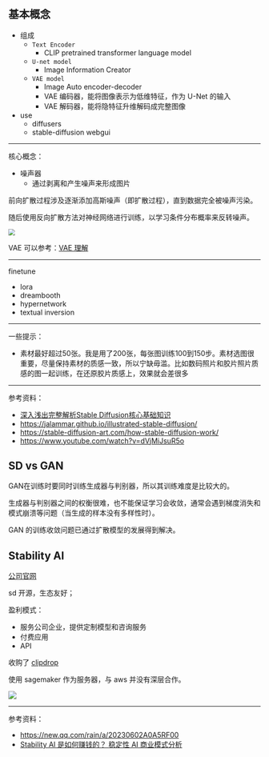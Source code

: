 
## 基本概念

- 组成
  - `Text Encoder`
    - CLIP pretrained transformer language model
  - `U-net model`
    - Image Information Creator
  - `VAE model`
    - Image Auto encoder-decoder
    - VAE 编码器，能将图像表示为低维特征，作为 U-Net 的输入
    - VAE 解码器，能将隐特征升维解码成完整图像
- use
  - diffusers
  - stable-diffusion webgui

-----------

核心概念：
- 噪声器
  - 通过剥离和产生噪声来形成图片


前向扩散过程涉及逐渐添加高斯噪声（即扩散过程），直到数据完全被噪声污染。

随后使用反向扩散方法对神经网络进行训练，以学习条件分布概率来反转噪声。


<img src="https://img-1301102143.cos.ap-beijing.myqcloud.com/20230823220335.png" style="zoom:80%">




VAE 可以参考：[VAE 理解](ML/高级/vae)

-----------

finetune
- lora
- dreambooth
- hypernetwork
- textual inversion

-------------

一些提示：
- 素材最好超过50张。我是用了200张，每张图训练100到150步。素材选图很重要，尽量保持素材的质感一致，所以宁缺毋滥。比如数码照片和胶片照片质感的图一起训练，在还原胶片质感上，效果就会差很多



--------------

参考资料：
- [深入浅出完整解析Stable Diffusion核心基础知识](https://zhuanlan.zhihu.com/p/632809634)
- https://jalammar.github.io/illustrated-stable-diffusion/
- https://stable-diffusion-art.com/how-stable-diffusion-work/
- https://www.youtube.com/watch?v=dVjMiJsuR5o







## SD vs GAN

GAN在训练时要同时训练生成器与判别器，所以其训练难度是比较大的。

生成器与判别器之间的权衡很难，也不能保证学习会收敛，通常会遇到梯度消失和模式崩溃等问题（当生成的样本没有多样性时）。

GAN 的训练收敛问题已通过扩散模型的发展得到解决。




## Stability AI

[公司官网](https://stability.ai/)

sd 开源，生态友好；

盈利模式：
- 服务公司企业，提供定制模型和咨询服务
- 付费应用
- API

收购了 [clipdrop](https://clipdrop.co/tools)

使用 sagemaker 作为服务器，与 aws 并没有深层合作。

<img src="https://img-1301102143.cos.ap-beijing.myqcloud.com/20230803232547.png">

------------

参考资料：
- https://new.qq.com/rain/a/20230602A0A5RF00
- [Stability AI 是如何赚钱的？ 稳定性 AI 商业模式分析](https://fourweekmba.com/zh-CN/%E7%A8%B3%E5%AE%9A%E6%80%A7ai%E6%98%AF%E6%80%8E%E4%B9%88%E8%B5%9A%E9%92%B1%E7%9A%84/)
